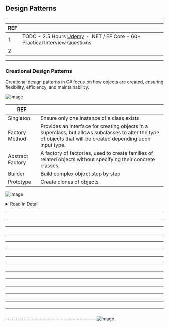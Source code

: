 ## Design Patterns

---------------------------------------------
| REF | |
| - | - |
| 1 | TODO -  2.5 Hours [Udemy](https://luxoft.udemy.com/course/net-ef-core-50-practical-interview-questions/) - .NET / EF Core - 60+ Practical Interview Questions |
| 2 | 
---------------------------------------------
### Creational Design Patterns 

Creational design patterns in C# focus on how objects are created, ensuring flexibility, efficiency, and maintainability. 

![image](https://github.com/user-attachments/assets/3537cbb3-b953-45e9-b394-eb59b394ec4b)

| REF | |
| - | - |
| Singleton | Ensure only one instance of a class exists |
| Factory Method | Provides an interface for creating objects in a superclass, but allows subclasses to alter the type of objects that will be created depending upon input type. |
| Abstract Factory | A factory of factories, used to create families of related objects without specifying their concrete classes. |                  
| Builder | Build complex object step by step |
| Prototype| Create clones of objects |


![image](https://github.com/user-attachments/assets/282ff7a4-9d69-4813-8871-91f25b0833f0)

<details>
  <summary> Read in Detail </summary>
  ---------------------------------------------
### 1. Singleton Pattern

![image](https://github.com/user-attachments/assets/7c3f94c8-ba86-4569-9ad7-e6fa09280e54)

**TODO**
- Thread safe version
- Double lock version
- How to create x instances of a class?
- Will it breach SRP?
- 
---------------------------------------------
### 2. Factory Method Pattern

Defines an interface for creating an object but lets subclasses decide which class to instantiate.
🔹 Used when the exact type of object is determined at runtime.

Key Points:
    *  Centralized object creation logic.
    *  Improves code maintainability and extensibility.

![image](https://github.com/user-attachments/assets/954bb04f-0cd1-4879-be8c-603f8e83a3be)
![image](https://github.com/user-attachments/assets/f05dd0aa-3f58-4478-bc4e-adbae7eb77de)
![image](https://github.com/user-attachments/assets/91d4a584-5444-48a7-b9a8-0bc519dd1680)

---------------------------------------------
### 3. Abstract Factory Pattern
![image](https://github.com/user-attachments/assets/a74978c7-d270-4d29-add3-f257ec0e0394)
![image](https://github.com/user-attachments/assets/7b772bc4-7b27-4310-98fa-73d7ff23ebcc)
![image](https://github.com/user-attachments/assets/bec01f92-3cfd-403a-bf7e-bbe35b5b8880)

---------------------------------------------
### 4. Builder Pattern
![image](https://github.com/user-attachments/assets/f777882d-b7b1-40da-a80f-9cd3d6f3ba6c)
![image](https://github.com/user-attachments/assets/eed07ac3-80b5-4dd6-95b2-50565c2c7071)

---------------------------------------------
### 5. Prototype Pattern
![image](https://github.com/user-attachments/assets/332bb1ee-91f8-4c5d-a68a-783c4330a656)
![image](https://github.com/user-attachments/assets/4d7c86d5-ca7e-406a-a9a3-a568c3cacf44)

</details>

---------------------------------------------
### 

---------------------------------------------
### 

---------------------------------------------
### 

---------------------------------------------
### 

---------------------------------------------
### 

---------------------------------------------
### 

---------------------------------------------
### 

---------------------------------------------
### 

---------------------------------------------
### 

---------------------------------------------
### 

---------------------------------------------
### 

---------------------------------------------
### 

---------------------------------------------
### 

---------------------------------------------
### 

---------------------------------------------![image](https://github.com/user-attachments/assets/f2b8ffa5-2ce1-4c36-9e75-59c9cb5ea2a7)
